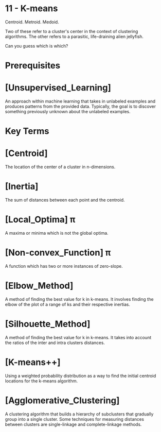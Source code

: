 # 11 - K-means

Centroid. Metroid. Medoid.

Two of these refer to a cluster's center in the context of clustering algorithms. 
The other refers to a parasitic, life-draining alien jellyfish.

Can you guess which is which?

# Prerequisites

# [Unsupervised_Learning]
An approach within machine learning that takes in unlabeled examples and produces 
patterns from the provided data. Typically, the goal is to discover something 
previously unknown about the unlabeled examples.

# Key Terms

# [Centroid]
The location of the center of a cluster in n-dimensions.

# [Inertia]
The sum of distances between each point and the centroid.

# [Local_Optima] π
A maxima or minima which is not the global optima.    

# [Non-convex_Function] π
A function which has two or more instances of zero-slope.

# [Elbow_Method]
A method of finding the best value for k in k-means. It involves finding the 
elbow of the plot of a range of ks and their respective inertias.

# [Silhouette_Method]
A method of finding the best value for k in k-means. It takes into account the 
ratios of the inter and intra clusters distances.

# [K-means++]
Using a weighted probability distribution as a way to find the initial centroid 
locations for the k-means algorithm.

# [Agglomerative_Clustering]
A clustering algorithm that builds a hierarchy of subclusters that gradually group 
into a single cluster. Some techniques for measuring distances between clusters are single-linkage and complete-linkage methods.
